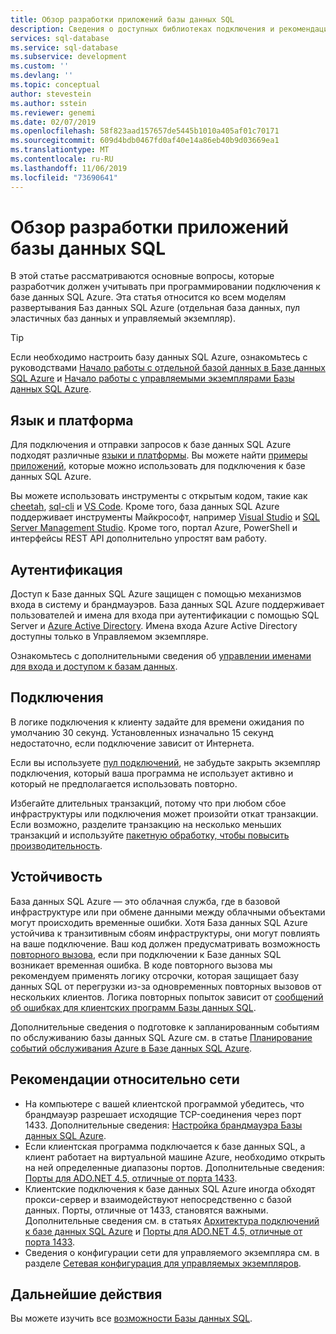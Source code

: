 ```yaml
---
title: Обзор разработки приложений базы данных SQL
description: Сведения о доступных библиотеках подключения и рекомендации для приложений, подключающихся к базе данных SQL.
services: sql-database
ms.service: sql-database
ms.subservice: development
ms.custom: ''
ms.devlang: ''
ms.topic: conceptual
author: stevestein
ms.author: sstein
ms.reviewer: genemi
ms.date: 02/07/2019
ms.openlocfilehash: 58f823aad157657de5445b1010a405af01c70171
ms.sourcegitcommit: 609d4bdb0467fd0af40e14a86eb40b9d03669ea1
ms.translationtype: MT
ms.contentlocale: ru-RU
ms.lasthandoff: 11/06/2019
ms.locfileid: "73690641"
---
```

# <a name="sql-database-application-development-overview"></a>Обзор разработки приложений базы данных SQL

В этой статье рассматриваются основные вопросы, которые разработчик должен учитывать при программировании подключения к базе данных SQL Azure. Эта статья относится ко всем моделям развертывания Баз данных SQL Azure (отдельная база данных, пул эластичных баз данных и управляемый экземпляр).

> [!TIP]
> Если необходимо настроить базу данных SQL Azure, ознакомьтесь с руководствами [Начало работы с отдельной базой данных в Базе данных SQL Azure](sql-database-single-database-quickstart-guide.md) и [Начало работы с управляемыми экземплярами Базы данных SQL Azure](sql-database-managed-instance-quickstart-guide.md).
>

## <a name="language-and-platform"></a>Язык и платформа

Для подключения и отправки запросов к базе данных SQL Azure подходят различные [языки и платформы](sql-database-connect-query.md). Вы можете найти [примеры приложений](https://azure.microsoft.com/resources/samples/?service=sql-database&sort=0), которые можно использовать для подключения к базе данных SQL Azure.

Вы можете использовать инструменты с открытым кодом, такие как [cheetah](https://github.com/wunderlist/cheetah), [sql-cli](https://www.npmjs.com/package/sql-cli) и [VS Code](https://code.visualstudio.com/). Кроме того, база данных SQL Azure поддерживает инструменты Майкрософт, например [Visual Studio](https://www.visualstudio.com/downloads/) и [SQL Server Management Studio](https://msdn.microsoft.com/library/ms174173.aspx). Кроме того, портал Azure, PowerShell и интерфейсы REST API дополнительно упростят вам работу.

## <a name="authentication"></a>Аутентификация

Доступ к Базе данных SQL Azure защищен с помощью механизмов входа в систему и брандмауэров. База данных SQL Azure поддерживает пользователей и имена для входа при аутентификации с помощью SQL Server и [Azure Active Directory](sql-database-aad-authentication.md). Имена входа Azure Active Directory доступны только в Управляемом экземпляре. 

Ознакомьтесь с дополнительными сведения об [управлении именами для входа и доступом к базам данных](sql-database-manage-logins.md).

## <a name="connections"></a>Подключения

В логике подключения к клиенту задайте для времени ожидания по умолчанию 30 секунд. Установленных изначально 15 секунд недостаточно, если подключение зависит от Интернета.

Если вы используете [пул подключений](https://msdn.microsoft.com/library/8xx3tyca.aspx), не забудьте закрыть экземпляр подключения, который ваша программа не использует активно и который не предполагается использовать повторно.

Избегайте длительных транзакций, потому что при любом сбое инфраструктуры или подключения может произойти откат транзакции. Если возможно, разделите транзакцию на несколько меньших транзакций и используйте [пакетную обработку, чтобы повысить производительность](sql-database-use-batching-to-improve-performance.md).

## <a name="resiliency"></a>Устойчивость

База данных SQL Azure — это облачная служба, где в базовой инфраструктуре или при обмене данными между облачными объектами могут происходить временные ошибки. Хотя База данных SQL Azure устойчива к транзитивным сбоям инфраструктуры, они могут повлиять на ваше подключение. Ваш код должен предусматривать возможность [повторного вызова](sql-database-connectivity-issues.md), если при подключении к Базе данных SQL возникает временная ошибка. В коде повторного вызова мы рекомендуем применять логику отсрочки, которая защищает базу данных SQL от перегрузки из-за одновременных повторных вызовов от нескольких клиентов. Логика повторных попыток зависит от [сообщений об ошибках для клиентских программ Базы данных SQL](sql-database-develop-error-messages.md).

Дополнительные сведения о подготовке к запланированным событиям по обслуживанию базы данных SQL Azure см. в статье [Планирование событий обслуживания Azure в Базе данных SQL Azure](sql-database-planned-maintenance.md).

## <a name="network-considerations"></a>Рекомендации относительно сети

- На компьютере с вашей клиентской программой убедитесь, что брандмауэр разрешает исходящие TCP-соединения через порт 1433.  Дополнительные сведения: [Настройка брандмауэра Базы данных SQL Azure](sql-database-configure-firewall-settings.md).
- Если клиентская программа подключается к базе данных SQL, а клиент работает на виртуальной машине Azure, необходимо открыть на ней определенные диапазоны портов. Дополнительные сведения: [Порты для ADO.NET 4.5, отличные от порта 1433](sql-database-develop-direct-route-ports-adonet-v12.md).
- Клиентские подключения к базе данных SQL Azure иногда обходят прокси-сервер и взаимодействуют непосредственно с базой данных. Порты, отличные от 1433, становятся важными. Дополнительные сведения см. в статьях [Архитектура подключений к базе данных SQL Azure](sql-database-connectivity-architecture.md) и [Порты для ADO.NET 4.5, отличные от порта 1433](sql-database-develop-direct-route-ports-adonet-v12.md).
- Сведения о конфигурации сети для управляемого экземпляра см. в разделе [Сетевая конфигурация для управляемых экземпляров](sql-database-howto-managed-instance.md#network-configuration).

## <a name="next-steps"></a>Дальнейшие действия

Вы можете изучить все [возможности Базы данных SQL](sql-database-technical-overview.md).
